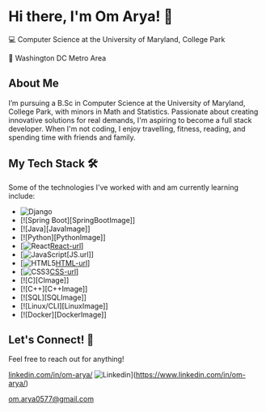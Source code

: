 # Hi there, I'm Om Arya! 👋
💻 Computer Science at the University of Maryland, College Park

📍 Washington DC Metro Area

## About Me
I’m pursuing a B.Sc in Computer Science at the University of Maryland, College Park, with minors in Math and Statistics. Passionate about creating innovative solutions for real demands, I'm aspiring to become a full stack developer. When I'm not coding, I enjoy travelling, fitness, reading, and spending time with friends and family.

## My Tech Stack 🛠
Some of the technologies I've worked with and am currently learning include:
* ![Django]()
* [![Spring Boot][SpringBootImage]]
* [![Java][JavaImage]]
* [![Python][PythonImage]]
* [![React][React.com][React-url]]
* [![JavaScript][JS.js][JS.url]]
* [![HTML5][HTML.com][HTML-url]]
* [![CSS3][CSS.com][CSS-url]]
* [![C][CImage]]
* [![C++][C++Image]]
* [![SQL][SQLImage]]
* [![Linux/CLI][LinuxImage]]
* [![Docker][DockerImage]]
  
## Let's Connect! 🤝
Feel free to reach out for anything!

[linkedin.com/in/om-arya/](https://www.linkedin.com/in/om-arya/)
![Linkedin](https://img.shields.io/badge/LinkedIn-0077B5?style=for-the-badge&logo=linkedin&logoColor=white)](https://www.linkedin.com/in/om-arya/)

[om.arya0577@gmail.com](mailto:om.arya0577@gmail.com)

<!-- MARKDOWN LINKS & IMAGES -->
[React.com]: https://shields.io/badge/react-black?logo=react&style=for-the-badge
[React-url]: https://react.dev/
[JS.js]: https://img.shields.io/badge/javascript-%23323330.svg?style=for-the-badge&logo=javascript&logoColor=%23F7DF1E
[JS-url]: https://JavaScript.com/
[HTML.com]: https://img.shields.io/badge/html5-%23E34F26.svg?style=for-the-badge&logo=html5&logoColor=white
[HTML-url]: https://html.com/
[CSS.com]: https://img.shields.io/badge/css3-%231572B6.svg?style=for-the-badge&logo=css3&logoColor=white 
[CSS-url]: https://www.w3.org/Style/CSS/Overview.en.html#
